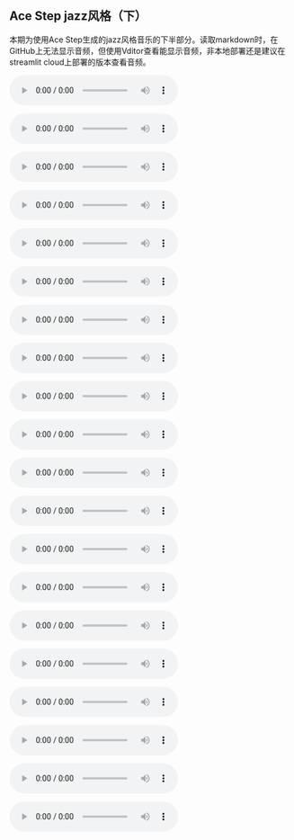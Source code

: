 ## Ace Step jazz风格（下）

本期为使用Ace Step生成的jazz风格音乐的下半部分。读取markdown时，在GitHub上无法显示音频，但使用Vditor查看能显示音频，非本地部署还是建议在streamlit cloud上部署的版本查看音频。

<audio src="https://github.com/Willian7004/media-blog/blob/main/files/202505/2025051403/ComfyUI_00021_.mp3?raw=true" controls></audio>

<audio src="https://github.com/Willian7004/media-blog/blob/main/files/202505/2025051403/ComfyUI_00022_.mp3?raw=true" controls></audio>

<audio src="https://github.com/Willian7004/media-blog/blob/main/files/202505/2025051403/ComfyUI_00023_.mp3?raw=true" controls></audio>

<audio src="https://github.com/Willian7004/media-blog/blob/main/files/202505/2025051403/ComfyUI_00024_.mp3?raw=true" controls></audio>

<audio src="https://github.com/Willian7004/media-blog/blob/main/files/202505/2025051403/ComfyUI_00025_.mp3?raw=true" controls></audio>

<audio src="https://github.com/Willian7004/media-blog/blob/main/files/202505/2025051403/ComfyUI_00026_.mp3?raw=true" controls></audio>

<audio src="https://github.com/Willian7004/media-blog/blob/main/files/202505/2025051403/ComfyUI_00027_.mp3?raw=true" controls></audio>

<audio src="https://github.com/Willian7004/media-blog/blob/main/files/202505/2025051403/ComfyUI_00028_.mp3?raw=true" controls></audio>

<audio src="https://github.com/Willian7004/media-blog/blob/main/files/202505/2025051403/ComfyUI_00029_.mp3?raw=true" controls></audio>

<audio src="https://github.com/Willian7004/media-blog/blob/main/files/202505/2025051403/ComfyUI_00030_.mp3?raw=true" controls></audio>

<audio src="https://github.com/Willian7004/media-blog/blob/main/files/202505/2025051403/ComfyUI_00031_.mp3?raw=true" controls></audio>

<audio src="https://github.com/Willian7004/media-blog/blob/main/files/202505/2025051403/ComfyUI_00032_.mp3?raw=true" controls></audio>

<audio src="https://github.com/Willian7004/media-blog/blob/main/files/202505/2025051403/ComfyUI_00033_.mp3?raw=true" controls></audio>

<audio src="https://github.com/Willian7004/media-blog/blob/main/files/202505/2025051403/ComfyUI_00034_.mp3?raw=true" controls></audio>

<audio src="https://github.com/Willian7004/media-blog/blob/main/files/202505/2025051403/ComfyUI_00035_.mp3?raw=true" controls></audio>

<audio src="https://github.com/Willian7004/media-blog/blob/main/files/202505/2025051403/ComfyUI_00036_.mp3?raw=true" controls></audio>

<audio src="https://github.com/Willian7004/media-blog/blob/main/files/202505/2025051403/ComfyUI_00037_.mp3?raw=true" controls></audio>

<audio src="https://github.com/Willian7004/media-blog/blob/main/files/202505/2025051403/ComfyUI_00038_.mp3?raw=true" controls></audio>

<audio src="https://github.com/Willian7004/media-blog/blob/main/files/202505/2025051403/ComfyUI_00039_.mp3?raw=true" controls></audio>

<audio src="https://github.com/Willian7004/media-blog/blob/main/files/202505/2025051403/ComfyUI_00040_.mp3?raw=true" controls></audio>
